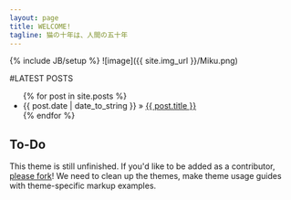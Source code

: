 ```yaml
---
layout: page
title: WELCOME!
tagline: 猫の十年は、人間の五十年    
---
```

{% include JB/setup %}
![image]({{ site.img_url }}/Miku.png)

#LATEST POSTS
<ul class="posts">
  {% for post in site.posts %}
    <li><span>{{ post.date | date_to_string }}</span> &raquo; <a href="{{ BASE_PATH }}{{ post.url }}">{{ post.title }}</a></li>
  {% endfor %}
</ul>

## To-Do

This theme is still unfinished. If you'd like to be added as a contributor, [please fork](http://github.com/plusjade/jekyll-bootstrap)!
We need to clean up the themes, make theme usage guides with theme-specific markup examples.

<link rel="stylesheet" href="bkgrd2.css">


